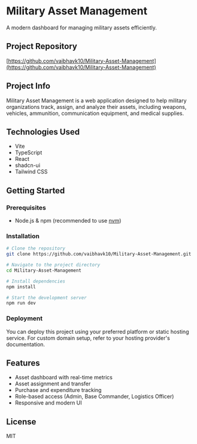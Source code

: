 # Military Asset Management

A modern dashboard for managing military assets efficiently.

## Project Repository

[https://github.com/vaibhavk10/Military-Asset-Management](https://github.com/vaibhavk10/Military-Asset-Management)

## Project Info

Military Asset Management is a web application designed to help military organizations track, assign, and analyze their assets, including weapons, vehicles, ammunition, communication equipment, and medical supplies.

## Technologies Used

- Vite
- TypeScript
- React
- shadcn-ui
- Tailwind CSS

## Getting Started

### Prerequisites
- Node.js & npm (recommended to use [nvm](https://github.com/nvm-sh/nvm#installing-and-updating))

### Installation

```sh
# Clone the repository
git clone https://github.com/vaibhavk10/Military-Asset-Management.git

# Navigate to the project directory
cd Military-Asset-Management

# Install dependencies
npm install

# Start the development server
npm run dev
```

### Deployment
You can deploy this project using your preferred platform or static hosting service. For custom domain setup, refer to your hosting provider's documentation.

## Features
- Asset dashboard with real-time metrics
- Asset assignment and transfer
- Purchase and expenditure tracking
- Role-based access (Admin, Base Commander, Logistics Officer)
- Responsive and modern UI

## License
MIT
